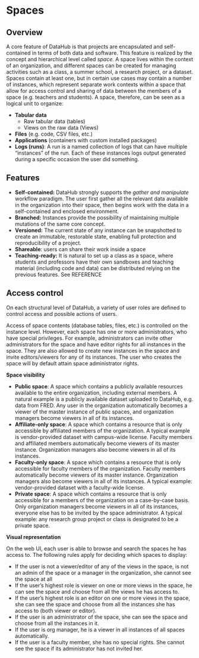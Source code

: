 # Spaces

## Overview

A core feature of DataHub is that projects are encapsulated and self-contained in terms of both data and software. This feature is realized by the concept and hierarchical level called _space._ A space lives within the context of an organization, and different spaces can be created for managing activities such as a class, a summer school, a research project, or a dataset. Spaces contain at least one, but in certain use cases may contain a number of instances, which represent separate work contexts within a space that allow for access control and sharing of data between the members of a space \(e.g. teachers and students\). A space, therefore, can be seen as a logical unit to organize:

* **Tabular data**
  * Raw tabular data \(tables\)
  * Views on the raw data \(Views\)
* **Files** \(e.g. code, CSV files, etc.\)
* **Applications** \(containers with custom installed packages\)
* **Logs \(runs\)**: A run is a named collection of logs that can have multiple “instances” of the run. Each of these instances logs output generated during a specific occasion the user did something.

## Features

* **Self-contained:** DataHub strongly supports the _gather and manipulate_ workflow paradigm. The user first gather all the relevant data available in the organization into their space, then begins work with the data in a self-contained and enclosed environment.
* **Branched:** Instances provide the possibility of maintaining multiple mutations of the same core concept.
* **Versioned:** The current state of any instance can be snapshotted to create an immutable, restorable state, enabling full protection and reproducibility of a project.
* **Shareable**: users can share their work inside a space
* **Teaching-ready:** It is natural to set up a class as a space, where students and professors have their own sandboxes and teaching material \(including code and data\) can be distributed relying on the previous features. See REFERENCE

## Access control

On each structural level of DataHub, a variety of user roles are defined to control access and possible actions of users. 

Access of space contents \(database tables, files, etc.\) is controlled on the instance level. However, each space has one or more administrators, who have special privileges. For example, administrators can invite other administrators for the space and have editor rights for all instances in the space. They are also allowed to create new instances in the space and invite editors/viewers for any of its instances. The user who creates the space will by default attain space administrator rights.

**Space visibility**

* **Public space**: A space which contains a publicly available resources available to the entire organization, including external members. A natural example is a publicly available dataset uploaded to DataHub, e.g. data from FRED. Any user in the organization automatically becomes a viewer of the master instance of public spaces, and organization managers become viewers in all of its instances.
* **Affiliate-only space**: A space which contains a resource that is only accessible by affiliated members of the organization. A typical example is vendor-provided dataset with campus-wide license. Faculty members and affiliated members automatically become viewers of its master instance. Organization managers also become viewers in all of its instances.
* **Faculty-only space**: A space which contains a resource that is only accessible for faculty members of the organization. Faculty members automatically become viewers of its master instance. Organization managers also become viewers in all of its instances. A typical example: vendor-provided dataset with a faculty-wide license.
* **Private space**: A space which contains a resource that is only accessible for a members of the organization on a case-by-case basis. Only organization managers become viewers in all of its instances, everyone else has to be invited by the space administrator. A typical example: any research group project or class is designated to be a private space.

**Visual representation**

On the web UI, each user is able to browse and search the spaces he has access to. The following rules apply for deciding which spaces to display:

* If the user is not a viewer/editor of any of the views in the space, is not an admin of the space or a manager in the organization, she cannot see the space at all
* If the user’s highest role is viewer on one or more views in the space, he can see the space and choose from all the views he has access to.
* If the user’s highest role is an editor on one or more views in the space, she can see the space and choose from all the instances she has access to \(both viewer or editor\).
* If the user is an administrator of the space, she can see the space and choose from all the instances in it.
* If the user is org manager, he is a viewer in all instances of all spaces automatically.
* If the user is a faculty member, she has no special rights. She cannot see the space if its administrator has not invited her.

